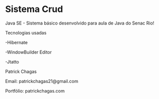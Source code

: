 # Sistema Crud
Java SE - Sistema básico desenvolvido para aula de Java do Senac Rio! 

Tecnologias usadas 

<p>-Hibernate</p>
<p>-WindowBuilder Editor</p>
<p>-Jtatto</p>






<p>Patrick Chagas</p>
<p>Email: patrickchagas21@gmail.com</p>
<p>Portfólio: patrickchagas.com</p>



